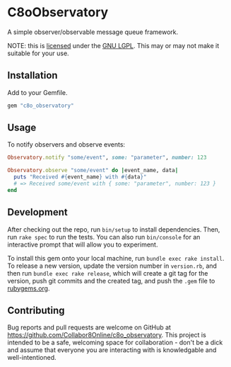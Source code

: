 # C8oObservatory

A simple observer/observable message queue framework.  

NOTE: this is [licensed](/LICENSE) under the [GNU LGPL](/LICENSE).  This may or may not make it suitable for your use.  

## Installation

Add to your Gemfile. 

```ruby
gem "c8o_observatory"
```

## Usage

To notify observers and observe events: 

```ruby
Observatory.notify "some/event", some: "parameter", number: 123

Observatory.observe "some/event" do |event_name, data|
  puts "Received #{event_name} with #{data}"
  # => Received some/event with { some: "parameter", number: 123 }
end
```

## Development

After checking out the repo, run `bin/setup` to install dependencies. Then, run `rake spec` to run the tests. You can also run `bin/console` for an interactive prompt that will allow you to experiment.

To install this gem onto your local machine, run `bundle exec rake install`. To release a new version, update the version number in `version.rb`, and then run `bundle exec rake release`, which will create a git tag for the version, push git commits and the created tag, and push the `.gem` file to [rubygems.org](https://rubygems.org).

## Contributing

Bug reports and pull requests are welcome on GitHub at https://github.com/Collabor8Online/c8o_observatory. This project is intended to be a safe, welcoming space for collaboration - don't be a dick and assume that everyone you are interacting with is knowledgable and well-intentioned.  

